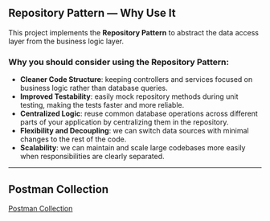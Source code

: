 ## Repository Pattern — Why Use It

This project implements the **Repository Pattern** to abstract the data access layer from the business logic layer.

### Why you should consider using the Repository Pattern:

- **Cleaner Code Structure**: keeping controllers and services focused on business logic rather than database queries.
- **Improved Testability**: easily mock repository methods during unit testing, making the tests faster and more reliable.
- **Centralized Logic**: reuse common database operations across different parts of your application by centralizing them in the repository.
- **Flexibility and Decoupling**: we can switch data sources with minimal changes to the rest of the code.
- **Scalability**: we can maintain and scale large codebases more easily when responsibilities are clearly separated.

---

## Postman Collection
[Postman Collection](https://app.getpostman.com/join-team?invite_code=496d3e736160dbba42ce9f2782e25a4b6d49578ac2b17dae1ed3aa29bd95326e&target_code=88f369e58ddc3e406716eaace9995d0d)

